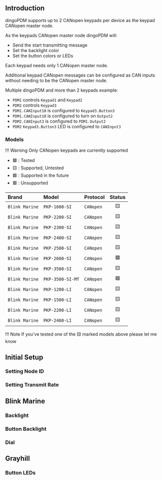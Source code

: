 ## Introduction

dingoPDM supports up to 2 CANopen keypads per device as the keypad CANopen master node. 
 
As the keypads CANopen master node dingoPDM will:

- Send the start transmitting message
- Set the backlight color
- Set the button colors or LEDs

Each keypad needs only 1 CANopen master node. 

Additional keypad CANopen messages can be configured as CAN inputs without needing to be the CANopen master node. 


Multiple dingoPDM and more than 2 keypads example:

- `PDM1` controls `Keypad1` and `Keypad2`
- `PDM2` controls `Keypad3`
- `PDM1.CANInput10` is configured to `Keypad3.Button3`
- `PDM1.CANInput10` is configured to turn on `Output2`
- `PDM2.CANInput3` is configured to `PDM1.Output2`
- `PDM2` `Keypad3.Button3` LED is configured to `CANInput3` 


### Models

!!! Warning
    Only CANopen keypads are currently supported

- :green_square: : Tested
- :yellow_square: : Supported, Untested
- :blue_square: : Supported in the future
- :red_square: : Unsupported
  
| Brand        | Model          | Protocol |     Status      |
| :----------- | :------------- | :------- | :-------------: |
| `Blink Marine` | `PKP-1600-SI`    | `CANopen`  | :yellow_square: |
| `Blink Marine` | `PKP-2200-SI`    | `CANopen`  | :yellow_square: |
| `Blink Marine` | `PKP-2300-SI`    | `CANopen`  | :yellow_square: |
| `Blink Marine` | `PKP-2400-SI`    | `CANopen`  | :yellow_square: |
| `Blink Marine` | `PKP-2500-SI`    | `CANopen`  | :yellow_square: |
| `Blink Marine` | `PKP-2600-SI`    | `CANopen`  | :green_square:  |
| `Blink Marine` | `PKP-3500-SI`    | `CANopen`  | :yellow_square: |
| `Blink Marine` | `PKP-3500-SI-MT` | `CANopen`  |  :blue_square:  |
| `Blink Marine` | `PKP-1200-LI`    | `CANopen`  | :yellow_square: |
| `Blink Marine` | `PKP-1500-LI`    | `CANopen`  | :yellow_square: |
| `Blink Marine` | `PKP-2200-LI`    | `CANopen`  | :yellow_square: |
| `Blink Marine` | `PKP-2400-LI`    | `CANopen`  | :yellow_square: |

!!! Note
    If you've tested one of the :yellow_square: marked models above please let me know

## Initial Setup

### Setting Node ID

### Setting Transmit Rate

## Blink Marine

### Backlight

### Button Backlight

### Dial

## Grayhill

### Button LEDs